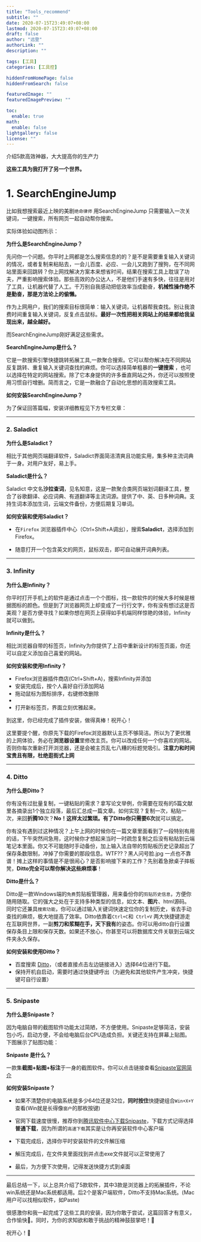 ```yaml
---
title: "Tools_recommend"
subtitle: ""
date: 2020-07-15T23:49:07+08:00
lastmod: 2020-07-15T23:49:07+08:00
draft: false
author: "远登"
authorLink: ""
description: ""

tags: [工具]
categories: [工具控]

hiddenFromHomePage: false
hiddenFromSearch: false

featuredImage: ""
featuredImagePreview: ""

toc:
  enable: true
math:
  enable: false
lightgallery: false
license: ""
---
```


介绍5款高效神器，大大提高你的生产力

<!--more-->

**这些工具为我打开了另一个世界。**



# 1.  SearchEngineJump



比如我想搜索最近上映的美剧`绝命律师` 用SearchEngineJump 只需要输入一次关键词，一键搜索，所有网页一起自动帮你搜索。

实际体验如动图所示：





**为什么是SearchEngineJump？**



先问你一个问题。你平时上网都是怎么搜索信息的的？是不是需要重复输入关键词的情况，或者复制来粘贴去，一会儿百度、必应、一会儿又跑到了搜狗，在不同网站里面来回跳转？你上网找解决方案本来想省时间，结果在搜索工具上耽误了功夫，严重影响搜索体验。那些高效的办公达人，不是他们手速有多快，往往是用对了工具，让机器代替了人工。千万别自我感动把低效率当成勤奋，**机械性操作绝不是勤奋，那是方法论上的偷懒。** 

作为上网用户，我们的搜索目标很简单：输入关键词，让机器帮我查找。别让我浪费时间重复输入关键词，反复点击鼠标。**最好一次性把相关网站上的结果都给我呈现出来，越全越好。**



而SearchEngineJump刚好满足这些需求。



**SearchEngineJump是什么？**

它是一款搜索引擎快捷跳转拓展工具,一款聚合搜索。它可以帮你解决在不同网站反复跳转、重复输入关键词查找的麻烦。你可以选择简单粗暴的**一键搜索** ，也可以选择在特定的网站搜索。除了它本身提供的许多垂直网站之外，你还可以按照使用习惯自行增删。简而言之，它是一款融合了自动化思想的高效搜索工具。



**如何安装SearchEngineJump？**

为了保证回答篇幅，安装详细教程见下方专栏文章：

---

### 2. Saladict 



**为什么是Saladict？**

相比于其他网页端翻译软件，Saladict界面简洁清爽且功能实用，集多种主流词典于一身。对用户友好，易上手。



**Saladict是什么？**

Saladict 中文名**沙拉查词**，见名知意，这是一款聚合类网页端划词翻译工具，整合了谷歌翻译、必应词典、有道翻译等主流词源。提供了中、英、日多种词典。支持生词本添加生词，云端文件备份，方便后期复习单词。



**如何安装和使用Saladict？**

* 在`Firefox` 浏览器插件中心（Ctrl+Shift+A调出），搜索**Saladict**，选择添加到Firefox。

* 随意打开一个包含英文的网页，鼠标双击，即可自动展开词典列表。



---



### 3. Infinity



**为什么是Infinity？**

你平时打开手机上的软件是通过点击一个个图标，找一款软件的时候大多时候是根据图标的颜色。但是到了浏览器网页上却变成了一行行文字，你有没有想过这是否美观？是否方便寻找？如果你想在网页上获得如手机端同样惊艳的体验，Infinity就可以做到。



**Infinity是什么？**

相比浏览器自带的标签页，Infinity为你提供了上百中重新设计的标签页面，你还可以自定义添加自己喜爱的网站。



**如何安装和使用Infinity？**

* Firefox浏览器插件商店(Ctrl+Shift+A)，搜索Infinity并添加
* 安装完成后，按个人喜好自行添加网站
* 拖动鼠标为图标排序，右键修改删除
* 
* 打开新标签页，界面立刻优雅起来。



到这里，你已经完成了插件安装，做得真棒！祝开心！



这里要提个醒，你原先下载的Firefox浏览器默认主页不够简洁。所以为了更优雅的上网体验，务必在**浏览器设置**里修改主页。你可以改成任何一个你喜欢的网站。否则你每次重新打开浏览器，还是会被主页乱七八糟的标题党吸引。**注意力和时间宝贵且有限，杜绝逛街式上网**

---

### 4. Ditto

**为什么是Ditto？**

你有没有过批量复制，一键粘贴的需求？拿写论文举例，你需要在现有的5篇文献里各摘录出1个独立段落，最后汇总成一篇文章。如何实现？复制一次，粘贴一次，来回**折腾10**次？**No！**这样太过繁琐。有了Ditto你只需要**6次**就可以搞定。

你有没有遇到过这种情况？上午上网的时候你在一篇文章里面看到了一段特别有用的话，下午突然间急用，这时候你才想起来当时一时疏忽复制之后没有粘贴到云端笔记本里面。你又不可能随时手动备份，加上输入法自带的剪贴板历史记录超出了保存条数限制，冲掉了你需要的那段信息。WTF??？黑人问号脸.jpg 一点也不靠谱！摊上这样的事情是不是很闹心？是否影响接下来的工作？先别着急掀桌子摔板凳，**Ditto完全可以帮你解决这些麻烦事**！



**Ditto是什么？**

Ditto是一款Windows端的`免费`剪贴板管理器，用来备份你的`剪贴历史信息`，方便你随用随取。它的强大之处在于支持多种类型的信息，如文本、**图片**、html源码。同时它还兼具`搜索功能`，你可以通过输入关键词快速定位你的复制历史，省去手动查找的麻烦，极大地提高了效率。Ditto依靠着`Ctrl+C`和` Ctrl+V` 两大快捷键游走在互联网世界，一副**剪刀和浆糊在手，天下我有**的姿态。你可以用ditto自行设置保存条目上限和保存天数。如果还不放心，你甚至可以将数据库文件关联到云端文件夹永久保存。



**如何安装和使用Ditto？**

* 百度搜索 [Ditto](https://ditto-cp.sourceforge.io/)，（或者直接点击左边链接进入）选择64位进行下载。
* 保持开机自启动，需要时通过快捷键呼出（为避免和其他软件产生冲突，快捷键可自行设置）

---



### 5. Snipaste 



**为什么是Snipaste？**



因为电脑自带的截图软件功能太过简陋，不方便使用。Snipaste足够简洁，安装包小巧，启动方便，不会给电脑后台CPU造成负担。关键还支持在屏幕上贴图。下图展示了贴图功能：



**Snipaste 是什么？**

一款集**截图+贴图+标注**于一身的截图软件。你可以点击链接查看[Snipaste官网简介](https://zh.snipaste.com/)



**如何安装Snipaste？**

* 如果不清楚你的电脑系统是多少64位还是32位，**同时按住**快捷键组合`Win+X+Y`查看(Win就是长得像`窗户`的那枚按键)

* 官网下载速度很慢，推荐你到[腾讯软件中心下载Snipaste](https://pc.qq.com/search.html#!keyword=snipaste)，下载方式记得选择**普通下载**，因为所谓的`高速下载`其实是让你再安装软件中心客户端
* 下载完成后，选择你平时安装软件的文件解压缩
* 解压完成后，在文件夹里面找到并点击exe文件就可以正常使用了
* 最后，为方便下次使用，记得发送快捷方式到桌面



---



最后总结一下，以上总共介绍了5款软件，其中3款是浏览器上的拓展插件，不论win系统还是Mac系统都适用。后2个是客户端软件，Ditto不支持Mac系统。(Mac用户可以找相似软件，如Paste)



很感激你和我一起完成了这些工具的安装，因为你敢于尝试，这篇回答才有意义，合作愉快🤝。同时，为你的求知欲和敢于挑战的精神鼓鼓掌吧！👏

祝开心！🤞
